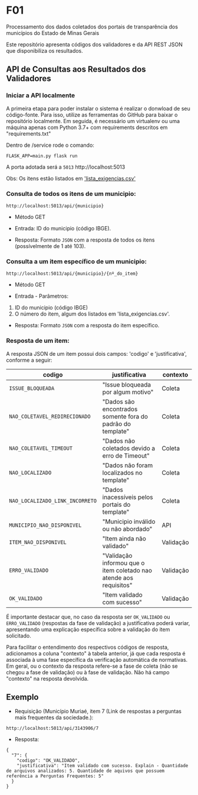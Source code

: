 # F01
Processamento dos dados coletados dos portais de transparência dos municípios do Estado de Minas Gerais

Este repositório apresenta códigos dos validadores e da API REST JSON que disponibiliza os resultados.


## API de Consultas aos Resultados dos Validadores

### Iniciar a API localmente 
A primeira etapa para poder instalar o sistema é realizar o donwload de seu código-fonte. Para isso, utilize as ferramentas do GitHub para baixar o repositório localmente. Em seguida, é necessário um virtualenv ou uma máquina apenas com Python 3.7+ com requirements descritos em "requirements.txt"

Dentro de /service rode o comando:

<!-- export FLASK_ENV=development -->
```
FLASK_APP=main.py flask run
```

A porta adotada será a `5013` http://localhost:5013

Obs: Os itens estão listados em ['lista_exigencias.csv'](https://github.com/MPMG-DCC-UFMG/F01/blob/main/service/src/checklist/lista_exigencias.csv)

### Consulta de todos os itens de um municipio:

```
http://localhost:5013/api/{municipio}
```
- Método GET

- Entrada: 
    ID do municipio (código IBGE).

- Resposta: Formato `JSON` com a resposta de todos os itens (possívelmente de 1 até 103).

### Consulta a um item específico de um municipio:

```
http://localhost:5013/api/{municipio}/{nº_do_item}
```
- Método GET

- Entrada - Parâmetros: 
 1) ID do municipio (código IBGE)
 2) O número do item, algum dos listados em 'lista_exigencias.csv'.

- Resposta: Formato `JSON` com a resposta do item específico.

### Resposta de um item:

A resposta JSON de um item possui dois campos: 'codigo' e 'justificativa', conforme a seguir:

| codigo | justificativa | contexto |
| - | - | - |
| `ISSUE_BLOQUEADA` | "Issue bloqueada por algum motivo" | Coleta |
| `NAO_COLETAVEL_REDIRECIONADO` | "Dados são encontrados somente fora do padrão do template" | Coleta |
| `NAO_COLETAVEL_TIMEOUT` | "Dados não coletados devido a erro de Timeout" | Coleta |
| `NAO_LOCALIZADO` | "Dados não foram localizados no template" | Coleta |
| `NAO_LOCALIZADO_LINK_INCORRETO` | "Dados inacessíveis pelos portais do template" | Coleta |
| `MUNICIPIO_NAO_DISPONIVEL` | "Municipio inválido ou não abordado" | API | 
| `ITEM_NAO_DISPONIVEL` | "Item ainda não validado" | Validação | 
| `ERRO_VALIDADO` | "Validação informou que o item coletado nao atende aos requisitos" | Validação | 
| `OK_VALIDADO` | "Item validado com sucesso" | Validação | 
 
 
É importante destacar que, no caso da resposta ser `OK_VALIDADO` ou `ERRO_VALIDADO` (respostas da fase de validação) a justificativa poderá variar, apresentando uma explicação específica sobre a validação do item solicitado. 

Para facilitar o entendimento dos respectivos códigos de resposta, adicionamos a coluna "contexto" à tabela anterior, já que cada resposta é associada à uma fase específica da verificação automática de normativas. Em geral, ou o contexto da resposta refere-se a fase de coleta (não se chegou a fase de validação) ou à fase de validação. Não há campo "contexto" na resposta devolvida.

## Exemplo

- Requisição (Município Muriaé, item 7 (Link de respostas a perguntas mais frequentes da sociedade.):

```
http://localhost:5013/api/3143906/7 
```

- Resposta:

```
{
  "7": {
    "codigo": "OK_VALIDADO", 
    "justificativa": "Item validado com sucesso. Explain - Quantidade de arquivos analizados: 5. Quantidade de aquivos que possuem referência a Perguntas Frequentes: 5"
  }
}
```
